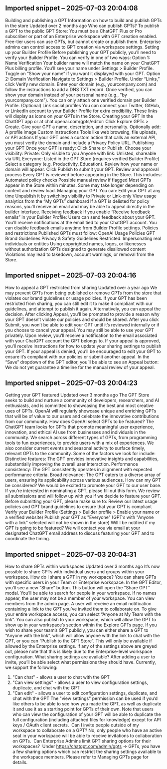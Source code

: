 

## Imported snippet – 2025-07-03 20:04:08

Building and publishing a GPT
Information on how to build and publish GPTs in the store
Updated over 2 months ago
Who can publish GPTs?
To publish a GPT to the public GPT Store:
You must be a ChatGPT Plus or Pro subscriber or part of an Enterprise workspace with GPT creation enabled.
Free-tier users can use GPTs, but cannot create or publish them.
Enterprise admins can control access to GPT creation via workspace settings.
Setting up your Builder Profile
Before publishing your GPT publicly, you’ll need to verify your Builder Profile.
You can verify in one of two ways:
Option 1: Name Verification
Your builder name will match the name on your ChatGPT Plus billing profile.
You’ll see your name under Settings > Builder Profile.
Toggle on “Show your name” if you want it displayed with your GPT.
Option 2: Domain Verification
Navigate to Settings > Builder Profile.
Under “Links,” click Verify new domain.
Enter your domain (e.g., yourcompany.com) and follow the instructions to add a DNS TXT record.
Once verified, you can show your domain instead of your personal name (e.g., "by yourcompany.com").
You can only attach one verified domain per Builder Profile.
(Optional) Link social profiles
You can connect your Twitter, GitHub, or LinkedIn account to your Builder Profile for extra credibility. These links will display as icons on your GPTs in the Store.
Creating your GPT
In the ChatGPT app or at chat.openai.com/gpts/editor:
Click Explore GPTs > Create.
Give your GPT a name, description, and personality.
Optionally add:
A profile image
Custom instructions
Tools like web browsing, file uploads, or API actions
If your GPT uses a custom action that calls an external API, you must verify the domain and include a Privacy Policy URL.
Publishing your GPT
Once your GPT is ready:
Click Share or Publish.
Choose your visibility:
Private: Only visible to you
Anyone with link: Unlisted, shareable via URL
Everyone: Listed in the GPT Store (requires verified Builder Profile)
Select a category (e.g. Productivity, Education).
Review how your name or domain will appear.
Click Publish to submit your GPT.
Review and approval process
Every GPT is reviewed before appearing in the Store. This includes:
Automated policy checks
Possible manual review if flagged
Most GPTs appear in the Store within minutes. Some may take longer depending on content and review load.
Managing your GPT
You can:
Edit your GPT at any time
Unpublish it by switching visibility to Private or Link-only
View usage analytics from the “My GPTs” dashboard
If a GPT is delisted for policy reasons, you’ll receive an email and may be able to appeal directly in the builder interface.
Receiving feedback
If you enable “Receive feedback emails” in your Builder Profile:
Users can send feedback about your GPT.
You’ll receive notifications at the email tied to your ChatGPT account.
You can disable feedback emails anytime from Builder Profile settings.
Policies and restrictions
Published GPTs must follow:
OpenAI Usage Policies
GPT Brand Guidelines
Privacy & Safety Guidelines
Restricted:
Impersonating real individuals or entities
Using copyrighted names, logos, or likenesses without authorization
GPTs designed to generate disallowed content
Violations may lead to takedown, account warnings, or removal from the Store.


## Imported snippet – 2025-07-03 20:04:16

How to appeal a GPT restricted from sharing
Updated over a year ago
We may prevent GPTs from being published or remove GPTs from the store that violates our brand guidelines or usage policies.
If your GPT has been restricted from sharing, you can still edit it to make it compliant with our guidelines, and attempt to publish it again.
Alternatively, you can appeal the decision.
After clicking Appeal, you’ll be prompted to provide a reason why your GPT doesn’t violate our policies and should be shared.
After you click Submit, you won’t be able to edit your GPT until it’s reviewed internally or if you choose to cancel your appeal.
You may still be able to use your GPT privately.
Upon review, you’ll receive a notification to the email associated with your ChatGPT account the GPT belongs to.
If your appeal is approved, you’ll receive instructions for how to update your sharing settings to publish your GPT.
If your appeal is denied, you’ll be encouraged to edit your GPT to ensure it’s compliant with our policies or submit another appeal.
In the “Save” dropdown of the GPT editor, you’ll be able to see an Appeal button:
We do not yet guarantee a timeline for the manual review of your appeal.


## Imported snippet – 2025-07-03 20:04:23

Getting your GPT featured
Updated over 3 months ago
The GPT Store seeks to build and nurture a community of developers, researchers, and AI enthusiasts, and is committed to showcasing the best and most creative uses of GPTs. OpenAI will regularly showcase unique and enriching GPTs that will be of value to our users and celebrate the innovative contributions from our community.
How does OpenAI select GPTs to be featured?
The ChatGPT team looks for GPTs that promote meaningful user experience, innovation, and ethical AI use from businesses and individuals in the community. We search across different types of GPTs, from programming tools to fun experiences, to provide users with a mix of experiences. We also consider current events and seasonal activity to surface timely, relevant GPTs to the community.
Some of the factors we look for include:
Distinctive features: The GPT provides innovative insights and capabilities, substantially improving the overall user interaction.
Performance consistency: The GPT consistently operates in alignment with expected performance criteria.
Broad relevance: The GPT caters to a diverse array of users, ensuring its applicability across various audiences.
How can my GPT be considered?
We would be excited to promote your GPT to our user base. If you’re interested in nominating a GPT, please fill out this form. We review all submissions and will follow up with you if we decide to feature your GPT.
Before submitting your GPT, please make sure to:
Review our latest usage policies and GPT brand guidelines to ensure that your GPT is compliant
Verify your Builder Profile (Settings > Builder profile > Enable your name or a verified website)
Publish your GPT as "Everyone" (GPT’s with "Anyone with a link" selected will not be shown in the store)
Will I be notified if my GPT is going to be featured?
We will contact you via email at your designated ChatGPT email address to discuss featuring your GPT and to coordinate the timing.


## Imported snippet – 2025-07-03 20:04:31

How to share GPTs within workspaces
Updated over 3 months ago
It’s now possible to share GPTs with individual users and groups within your workspace.
How do I share a GPT in my workspace?
You can share GPTs with specific users in your Team or Enterprise workspace. In the GPT Editor, you’ll see a new “Share” button.
This button will open the "Share GPT" modal. You’ll be able to search for people in your workspace. If no names appear, the user may not be a member of your workspace. You can view members from the admin page.
A user will receive an email notification containing a link to the GPT you’ve invited them to collaborate on.
To give your entire workspace access, you can select “Anyone at My Team with the link”. You can also publish to your workspace, which will allow the GPT to show up in your workspace’s section within the Explore GPTs page.
If you wish to share your team’s GPT publicly, you can either share a GPT to “Anyone with the link”, which will allow anyone with the link to chat with the GPT, or you can “Publish to the GPT Store”. This will only be available if allowed by the Enterprise settings. If any of the settings above are greyed out, please note that this is likely due to the Enterprise-level workspace configuration.
What sharing settings are available?
After adding a user to invite, you’ll be able select what permissions they should have. Currently, we support the following:
​
1. "Can chat" - allows a user to chat with the GPT
2. "Can view settings" - allows a user to view configuration settings, duplicate, and chat with the GPT
3. "Can edit" - allows a user to edit configuration settings, duplicate, and chat with the GPT
The "view settings" permission can be used if you’d like others to be able to see how you made the GPT, as well as duplicate it and use it as a starting point for GPTs of their own. Note that users who can view the configuration of your GPT will be able to duplicate the full configuration (including attached files for knowledge) except for API keys / OAuth client secrets.
​
Can I invite people outside of my workspace to collaborate on a GPT?
No, only people who have an active seat in your workspace will be able to receive invitations to collaboration on GPTs.
​
​Can Enterprise Admins limit GPT sharing options for their workspaces?
​
Under https://chatgpt.com/admin/gpts -> GPTs, you have a few sharing options which can restrict the sharing settings available to the workspace members. Please refer to Managing GPTs page for details.
